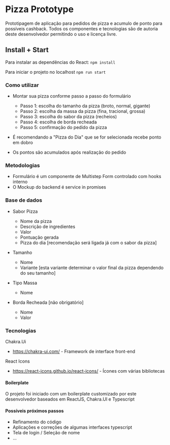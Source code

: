 # Pizza Prototype

Prototipagem de aplicação para pedidos de pizza e acumulo de ponto para possíveis cashback.
Todos os componentes e tecnologias são de autoria deste desenvolvedor permitindo o uso e licença livre.

## Install + Start

Para instalar as dependências do React:
`npm install`

Para iniciar o projeto no localhost
`npm run start`

### Como utilizar

- Montar sua pizza conforme passo a passo do formulário

  - Passo 1: escolha do tamanho da pizza (broto, normal, gigante)
  - Passo 2: escolha da massa da pizza (fina, tracional, grossa)
  - Passo 3: escolha do sabor da pizza (recheios)
  - Passo 4: escolha de borda recheada
  - Passo 5: confirmação do pedido da pizza

- É recomendando a "Pizza do Dia" que se for selecionada recebe ponto em dobro
- Os pontos são acumulados após realização do pedido

### Metodologias

- Formulário é um componente de Multistep Form controlado com hooks interno
- O Mockup do backend é service in promises

### Base de dados

- Sabor Pizza

  - Nome da pizza
  - Descrição de ingredientes
  - Valor
  - Pontuação gerada
  - Pizza do dia [recomendação será ligada já com o sabor da pizza]

- Tamanho

  - Nome
  - Variante [esta variante determinar o valor final da pizza dependendo do seu tamanho]

- Tipo Massa

  - Nome

- Borda Recheada [não obrigatório]

  - Nome
  - Valor

### Tecnologias

Chakra.Ui

- https://chakra-ui.com/ - Framework de interface front-end

React Icons

- https://react-icons.github.io/react-icons/ - Ícones com várias bibliotecas

#### Boilerplate

O projeto foi iniciado com um boilerplate customizado por este desenvolvedor baseados em ReactJS, Chakra.UI e Typescript

#### Possíveis próximos passos

- Refinamento do código
- Aplicações e correções de algumas interfaces typescript
- Tela de login / Seleção de nome
- ...
